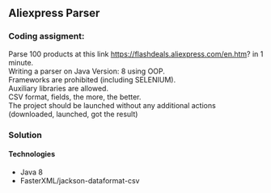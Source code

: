Aliexpress Parser
-----------------------
### Coding assigment:
Parse 100 products at this link https://flashdeals.aliexpress.com/en.htm? in 1 minute.  
Writing a parser on Java Version: 8 using OOP.  
Frameworks are prohibited (including SELENIUM).  
Auxiliary libraries are allowed.  
CSV format, fields, the more, the better.  
The project should be launched without any additional actions (downloaded, launched, got the result)

### Solution

#### Technologies

- Java 8
- FasterXML/jackson-dataformat-csv